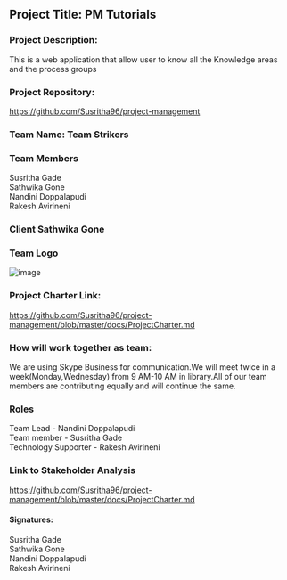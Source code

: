 <b><h2>Project Title: 	PM Tutorials</h2></b>
<b><h3>Project Description:</h3></b>
This is a web application that allow user to know all the Knowledge areas and the process groups </br>
<b><h3>Project Repository:</h3></b>
https://github.com/Susritha96/project-management
<b><h3>Team Name: Team Strikers</h3></b>
<b><h3>Team Members</h3></b>
Susritha Gade</br>
Sathwika Gone</br>
Nandini Doppalapudi</br>
Rakesh Avirineni</br>
<b><h3>Client Sathwika Gone</h3></b>
<b><h3>Team Logo</h3></b>
![image](https://user-images.githubusercontent.com/42945790/57961463-ba915f80-78d4-11e9-95c3-02a0ed8c2540.png)
<b><h3>Project Charter Link:</h3></b>
https://github.com/Susritha96/project-management/blob/master/docs/ProjectCharter.md</br>
<b><h3>How will work together as team:</h3></b>
We are using Skype Business for communication.We will meet twice in a week(Monday,Wednesday) from 9 AM-10 AM in library.All of our team members are contributing equally and will continue the same.</br>
<b><h3>Roles</h3></b>
Team Lead - Nandini Doppalapudi</br>
Team member - Susritha Gade</br>
Technology Supporter - Rakesh Avirineni</br>
<b><h3>Link to Stakeholder Analysis</h3></b>
https://github.com/Susritha96/project-management/blob/master/docs/ProjectCharter.md</br>
<b><h4>Signatures:</h4></b>
Susritha Gade</br>
Sathwika Gone</br>
Nandini Doppalapudi</br>
Rakesh Avirineni</br>







